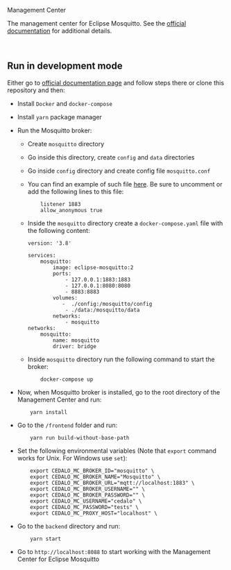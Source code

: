  Management Center

The management center for Eclipse Mosquitto. See the [official documentation](https://docs.cedalo.com/) for additional details.

<br/>

## Run in development mode

Either go to [official documentation page](https://docs.cedalo.com/management-center/installation) and follow steps there or clone this repository and then:

- Install `Docker` and `docker-compose`
- Install `yarn` package manager

- Run the Mosquitto broker:

    - Create `mosquitto` directory
    - Go inside this directory, create `config` and `data` directories
    - Go inside `config` directory and create config file `mosquitto.conf`
    - You can find an example of such file [here](https://github.com/eclipse/mosquitto/blob/master/mosquitto.conf). Be sure to uncomment or add the following lines to this file:

        ```
            listener 1883
            allow_anonymous true
        ```

    - Inside the `mosquitto` directory create a `docker-compose.yaml` file with the following content:

        ```
        version: '3.8'

        services:
            mosquitto:
                image: eclipse-mosquitto:2
                ports:
                    - 127.0.0.1:1883:1883
                    - 127.0.0.1:8080:8080
                    - 8883:8883
                volumes:
                   -  ./config:/mosquitto/config
                    - ./data:/mosquitto/data
                networks:
                    - mosquitto
        networks:
            mosquitto:
                name: mosquitto
                driver: bridge
        ```

    - Inside `mosquitto` directory run the following command to start the broker:
        ```
            docker-compose up
        ```

- Now, when Mosquitto broker is installed, go to the root directory of the Management Center and run:

    ```
        yarn install
    ```

- Go to the `/frontend` folder and run:

    ```
        yarn run build-without-base-path
    ```

- Set the following environmental variables (Note that `export` command works for Unix. For Windows use `set`):

    ```
        export CEDALO_MC_BROKER_ID="mosquitto" \
        export CEDALO_MC_BROKER_NAME="Mosquitto" \
        export CEDALO_MC_BROKER_URL="mqtt://localhost:1883" \
        export CEDALO_MC_BROKER_USERNAME="" \
        export CEDALO_MC_BROKER_PASSWORD="" \
        export CEDALO_MC_USERNAME="cedalo" \
        export CEDALO_MC_PASSWORD="tests" \
        export CEDALO_MC_PROXY_HOST="localhost" \
    ```

- Go to the `backend` directory and run:

    ```
        yarn start
    ```

- Go to `http://localhost:8088` to start working with the Management Center for Eclipse Mosquitto
